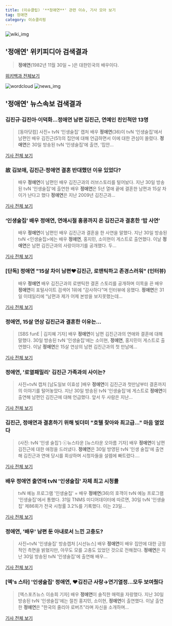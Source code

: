 ```yaml
---
title: (이슈클립) '**정애연**' 관련 이슈, 기사 모아 보기
tag: 정애연
category: 이슈클리핑
---
```

![wiki_img](https://user-images.githubusercontent.com/42597476/44503234-41136a80-a6d0-11e8-9071-6fc6418eafe4.png)
## **'**정애연**'** 위키피디아 검색결과
>**정애연**(1982년 11월 30일 ~ )은 대한민국의 배우이다.

<a href="https://ko.wikipedia.org/wiki/정애연" target="_blank">위키백과 전체보기</a>

![wordcloud](https://s3.ap-northeast-2.amazonaws.com/lyrics101-wordcloud/2018-08-31-1535699101.png)
![news_img](https://user-images.githubusercontent.com/42597476/44507050-1206f400-a6e4-11e8-8d98-7ffbfebb353f.png)
## **'**정애연**'** 뉴스속보 검색결과
### 김진규·김진아·이덕화…**정애연** 남편 김진근, 연예인 친인척만 13명

>[동아닷컴] 사진= tvN ‘인생술집’ 캡처 배우 **정애연**(36)이 tvN ‘인생술집’에서 남편인 배우 김진근(51)의 집안에 대해 언급하면서 이에 대한 관심이 쏠렸다. **정애연**은 30일 방송된 tvN ‘인생술집’에 출연, ‘집안...

<a href="http://news.donga.com/3/all/20180831/91771852/2" target="_blank">기사 전체 보기</a>

### 故 김보애, 김진근·**정애연** 결혼 반대했던 이유 있었다?

>배우 **정애연**이 남편인 배우 김진근과의 러브스토리를 털어놨다. 지난 30일 방송된 tvN '인생술집'에 출연한 배우 **정애연**은 5년 열애 끝에 결혼한 남편과 15살 차이가 난다고 했다 **정애연**은 지난 2009년 김진근과...

<a href="http://www.yeongnam.com/mnews/newsview.do?mode=newsView&newskey=20180831.990011412085809" target="_blank">기사 전체 보기</a>

### ‘인생술집’ 배우 **정애연**, 연애시절 홍콩까지 온 김진근과 결혼한 ‘밥 사연’

>배우 **정애연**이 남편인 배우 김진근과 결혼을 한 사연을 말했다. 지난 30일 방송된 tvN <인생술집>에는 배우 **정애연**, 홍지민, 소이현이 게스트로 출연했다. 이날 **정애연**은 남편 김진근과의 사랑이야기를 공개했다. 두...

<a href="http://sports.khan.co.kr/news/sk_index.html?art_id=201808311437003&sec_id=540201&pt=nv" target="_blank">기사 전체 보기</a>

### [단독] **정애연** "15살 차이 남편♥김진근, 로맨틱하고 존경스러워" (인터뷰)

>배우 **정애연** 배우 김진근과의 로맨틱한 결혼 스토리를 공개하며 이목을 끈 배우 **정애연**이 포털사이트 검색어 1위에 “감사하다”며 인터뷰에 응했다. **정애연**은 31일 이데일리에 “남편과 제가 어제 본방을 보지못했는데...

<a href="http://starin.edaily.co.kr/news/newspath.asp?newsid=01348086619312896" target="_blank">기사 전체 보기</a>

### **정애연**, 15살 연상 김진근과 결혼한 이유는…

>[SBS funE | 김지혜 기자] 배우 **정애연**이 남편 김진근과의 연애와 결혼에 대해 말했다.   30일 방송된 tvN '인생술집'에는 소이현, **정애연**, 홍지민이 게스트로 출연했다. 이날 **정애연**은 15살 연상의 남편 김진근과의 첫 만남에...

<a href="http://sbsfune.sbs.co.kr/news/news_content.jsp?article_id=E10009193306" target="_blank">기사 전체 보기</a>

### **정애연**, '로열패밀리' 김진근 가족과의 사이는?

>사진=tvN 캡처 [남도일보 이효성 ]배우 **정애연**이 김진근과 첫만남부터 결혼까지의 이야기를 털어놓았다. 지난 30일 방송된 tvN '인생술집'에 게스트로 **정애연**이 출연해 남편인 김진근에 대해 언급했다. 앞서 두 사람은 지난...

<a href="http://www.namdonews.com/news/articleView.html?idxno=488396" target="_blank">기사 전체 보기</a>

### 김진근, **정애연**과 결혼하기 위해 빚더미 "호텔 찾아와 최고급…" 마음 열었다

>(사진: tvN '인생 술집') ⓒ뉴스타운 [뉴스타운 오아름 기자] 배우 **정애연**이 남편 김진근에 대한 애정을 드러냈다. **정애연**은 30일 방영된 tvN '인생 술집'에 출연해 김진근과 연애 당시를 회상하며 시청자들을 설렘에 빠트렸다....

<a href="http://www.newstown.co.kr/news/articleView.html?idxno=338712" target="_blank">기사 전체 보기</a>

### 배우 **정애연** 출연에 tvN '인생술집' 자체 최고 시청률

>tvN 예능 프로그램 '인생술집' = 배우 **정애연**(36)의 호객이 tvN 예능 프로그램 '인생술집'에서 통했다. 31일 TNMS 미디어데이터에 따르면, 30일 tvN '인생술집' 제86회가 전국 시청률 3.2%를 기록했다. 이는 23일...

<a href="http://www.newsis.com/view/?id=NISX20180831_0000405564&cID=10601&pID=10600" target="_blank">기사 전체 보기</a>

### **정애연**, '배우' 남편 둔 아내로서 느낀 고충도?

>사진=tvN '인생술집' 방송캡처 [시선뉴스] 배우 **정애연**이 배우 집안에 대한 긍정적인 측면을 밝혔지만, 아무도 모를 고충도 있었던 것으로 전해졌다. **정애연**은 지난 30일 방송된 tvN '인생술집'에 출연해 배우...

<a href="http://www.sisunnews.co.kr/news/articleView.html?idxno=89304" target="_blank">기사 전체 보기</a>

### [엑's 스타] '인생술집' **정애연**, ♥김진근 사랑→연기열정…모두 보여줬다

>[엑스포츠뉴스 이송희 기자] 배우 **정애연**이 솔직한 매력을 자랑했다. 지난 30일 방송된 tvN '인생술집'에는 절친 홍지민, 소이현, **정애연**이 출연했다. 이날 출연한 **정애연**은 "한국의 줄리아 로버츠"라며 자신을 소개하며...

<a href="http://www.xportsnews.com/?ac=article_view&entry_id=1014030" target="_blank">기사 전체 보기</a>


